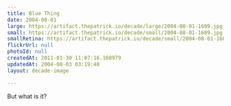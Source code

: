 ```yaml
---
title: Blue Thing
date: 2004-08-01
large: https://artifact.thepatrick.io/decade/large/2004-08-01-1609.jpg
small: https://artifact.thepatrick.io/decade/small/2004-08-01-1609.jpg
smallRetina: https://artifact.thepatrick.io/decade/small/2004-08-01-1609@2x.jpg
flickrUrl: null
photoId: null
createdAt: 2011-01-30 11:07:16.160979
updatedAt: 2004-08-03 03:19:48
layout: decade-image

---
```

But what is it?

